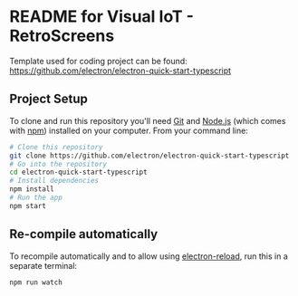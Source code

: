 # README for Visual IoT - RetroScreens
Template used for coding project can be found: https://github.com/electron/electron-quick-start-typescript

## Project Setup

To clone and run this repository you'll need [Git](https://git-scm.com) and [Node.js](https://nodejs.org/en/download/) (which comes with [npm](http://npmjs.com)) installed on your computer. From your command line:

```bash
# Clone this repository
git clone https://github.com/electron/electron-quick-start-typescript
# Go into the repository
cd electron-quick-start-typescript
# Install dependencies
npm install
# Run the app
npm start
```

## Re-compile automatically
To recompile automatically and to allow using [electron-reload](https://github.com/yan-foto/electron-reload), run this in a separate terminal:

```bash
npm run watch
```
